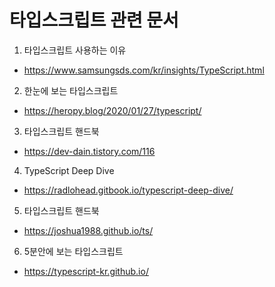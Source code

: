 # 타입스크립트 관련 문서
1. 타입스크립트 사용하는 이유
- https://www.samsungsds.com/kr/insights/TypeScript.html

2. 한눈에 보는 타입스크립트
- https://heropy.blog/2020/01/27/typescript/

3. 타입스크립트 핸드북
- https://dev-dain.tistory.com/116

4. TypeScript Deep Dive
- https://radlohead.gitbook.io/typescript-deep-dive/

5. 타입스크립트 핸드북
- https://joshua1988.github.io/ts/

6. 5분안에 보는 타입스크립트
- https://typescript-kr.github.io/
